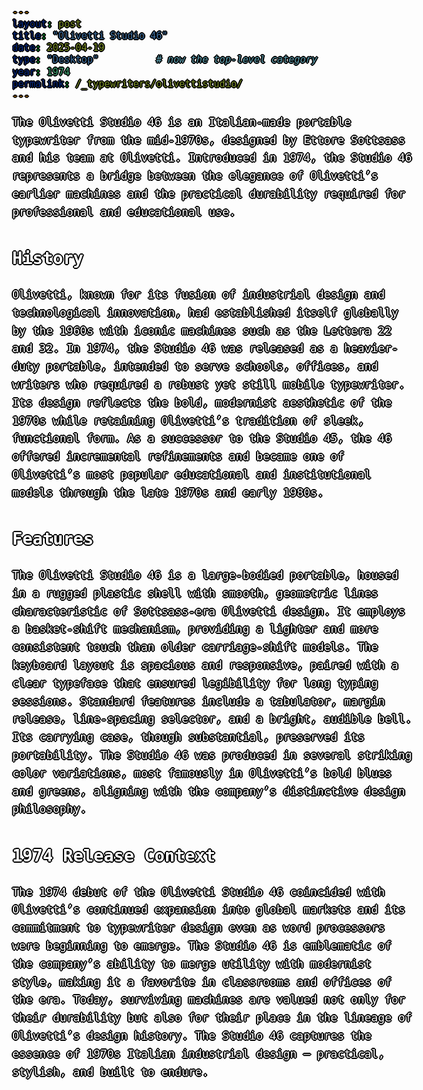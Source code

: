 ```yaml
---
layout: post
title: "Olivetti Studio 46"
date: 2025-04-19
type: "Desktop"          # now the top-level category
year: 1974
permalink: /_typewriters/olivettistudio/
---
```


The Olivetti Studio 46 is an Italian-made portable typewriter from the mid-1970s, designed by Ettore Sottsass and his team at Olivetti. Introduced in 1974, the Studio 46 represents a bridge between the elegance of Olivetti’s earlier machines and the practical durability required for professional and educational use.  

## History  

Olivetti, known for its fusion of industrial design and technological innovation, had established itself globally by the 1960s with iconic machines such as the Lettera 22 and 32. In 1974, the Studio 46 was released as a heavier-duty portable, intended to serve schools, offices, and writers who required a robust yet still mobile typewriter. Its design reflects the bold, modernist aesthetic of the 1970s while retaining Olivetti’s tradition of sleek, functional form. As a successor to the Studio 45, the 46 offered incremental refinements and became one of Olivetti’s most popular educational and institutional models through the late 1970s and early 1980s.  

## Features  

The Olivetti Studio 46 is a large-bodied portable, housed in a rugged plastic shell with smooth, geometric lines characteristic of Sottsass-era Olivetti design. It employs a basket-shift mechanism, providing a lighter and more consistent touch than older carriage-shift models. The keyboard layout is spacious and responsive, paired with a clear typeface that ensured legibility for long typing sessions. Standard features include a tabulator, margin release, line-spacing selector, and a bright, audible bell. Its carrying case, though substantial, preserved its portability. The Studio 46 was produced in several striking color variations, most famously in Olivetti’s bold blues and greens, aligning with the company’s distinctive design philosophy.  

## 1974 Release Context  

The 1974 debut of the Olivetti Studio 46 coincided with Olivetti’s continued expansion into global markets and its commitment to typewriter design even as word processors were beginning to emerge. The Studio 46 is emblematic of the company’s ability to merge utility with modernist style, making it a favorite in classrooms and offices of the era. Today, surviving machines are valued not only for their durability but also for their place in the lineage of Olivetti’s design history. The Studio 46 captures the essence of 1970s Italian industrial design — practical, stylish, and built to endure.  




<style>
body {
  color: #ffffffff; /* vivid lime green */
  font-family: monospace;
  font-size: 18px;
  line-height: 1.6;
  margin: 0;
  min-height: 100vh;
  background-image: url('/assets/oli.jpg');
  background-size: cover;
  background-position: center;
  background-attachment: fixed;
  position: relative;
    text-shadow: 
  0 0 0 black,
  1px 0 0 black,
  -1px 0 0 black,
  0 1px 0 black,
  0 -1px 0 black,
  1px 1px 0 black,
  -1px -1px 0 black,
  1px -1px 0 black,
  -1px 1px 0 black,
  2px 0 0 black,
  -2px 0 0 black,
  0 2px 0 black,
  0 -2px 0 black;

}

a {
  color: #5bff32;
  font-size: 18px;
  text-decoration: underline;
  text-shadow: none !important;  /* Remove text-shadow from body */
}

</style>

<div id="scrollTrack">
  <div id="verticalScrollProgress"></div>
</div>

<style>
#scrollTrack {
  position: fixed;
  top: 25%;
  left: 50%;
  transform: translateX(-700px);
  width: 5px;
  height: 50%;
  background-color: rgba(255, 255, 255, 0.1);
  z-index: 9998;
}

#verticalScrollProgress {
  position: absolute;
  top: 0;
  left: 0;
  width: 100%;
  height: 0%;
  background-color: #5bff32;
  z-index: 9999;
}

</style>

<script>
window.onscroll = function() {
  const track = document.getElementById("scrollTrack");
  const bar = document.getElementById("verticalScrollProgress");
  
  const scrollTop = document.documentElement.scrollTop || document.body.scrollTop;
  const scrollHeight = document.documentElement.scrollHeight - document.documentElement.clientHeight;
  const scrollPercent = (scrollTop / scrollHeight) * 100;
  
  // Keep the green bar inside the track
  bar.style.height = scrollPercent + "%";
};
</script>

